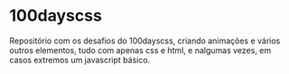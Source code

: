 # 100dayscss
Repositório com os desafios do 100dayscss, criando animações e vários outros elementos, tudo com apenas css e html, e nalgumas vezes, em casos extremos um javascript básico.
